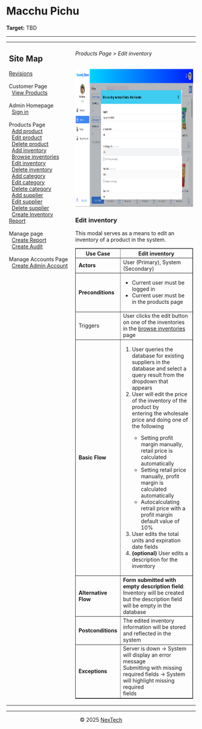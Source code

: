 # Macchu Pichu

**Target:** TBD

---

<table>
  <tr>
    <td valign="top" style="width: 35%;">
      <h2>Site Map</h2>
      <a href="../readme.md">Revisions</a><br><br>
      Customer Page<br>
            &nbsp;&nbsp;<a href="./view-products.md">View Products</a><br><br>     
      Admin Homepage<br>
      &nbsp;&nbsp;<a href="./sign-in.md">Sign in</a><br><br>
      Products Page<br>
      &nbsp;&nbsp;<a href="./add-product.md">Add product</a><br>
      &nbsp;&nbsp;<a href="./edit-product.md">Edit product</a><br>
      &nbsp;&nbsp;<a href="./delete-product.md">Delete product</a><br>
      &nbsp;&nbsp;<a href="./add-inventory.md">Add inventory</a><br>
      &nbsp;&nbsp;<a href="./browse-inventories.md">Browse inventories</a><br>
      &nbsp;&nbsp;<a href="./edit-inventory.md">Edit inventory</a><br>
      &nbsp;&nbsp;<a href="./delete-inventory.md">Delete inventory</a><br>
      &nbsp;&nbsp;<a href="./add-category.md">Add category</a><br>
      &nbsp;&nbsp;<a href="./edit-category.md">Edit category</a><br>
      &nbsp;&nbsp;<a href="./delete-category.md">Delete category</a><br>
      &nbsp;&nbsp;<a href="./add-supplier.md">Add supplier</a><br>
      &nbsp;&nbsp;<a href="./edit-supplier.md">Edit supplier</a><br>
      &nbsp;&nbsp;<a href="./delete-supplier.md">Delete supplier</a><br>
      &nbsp;&nbsp;<a href="./create-inventory-report.md">Create Inventory Report</a><br><br>
      Manage page<br>
      &nbsp;&nbsp;<a href="./create-report.md">Create Report</a><br>
      &nbsp;&nbsp;<a href="./create-audit.md">Create Audit</a><br><br>
      Manage Accounts Page<br>
      &nbsp;&nbsp;<a href="./create-admin-account.md">Create Admin Account</a><br><br>
    </td>
    <td valign="top" >
      <h6> Products Page > Edit inventory </h6>
        <img src = "./mock-ups/edit-inventory.png" width='720' height='365'/>
      <h3>Edit inventory</h3>
      <p>This modal serves as a means to edit an inventory of a product in the system.</p>
      <table border="1">
        <tr>
          <th>Use Case</th>
          <th>Edit inventory</th>
        </tr>
        <tr>
          <td><b>Actors</b></td>
          <td>User (Primary), System (Secondary)</td>
        </tr>
        <tr>
          <td><b>Preconditions</b></td>
          <td><ul>
              <li>Current user must be logged in</li>
                <li>Current user must be in the products page</li>
          </ul>
          </td>
        </tr>
        <tr>
          <td>Triggers</td>
          <td>User clicks the edit button on one of the inventories in the <a href='./browse-inventories.md'>browse inventories</a> <br>page</td>
        </tr>
        <tr>
          <td><b>Basic Flow</b></td>
          <td>
            <ol>
              <li>User queries the database for existing suppliers in the database and select a<br> query result from the dropdown that appears</li>
              <li>User will edit the price of the inventory of the product by <br>entering the wholesale price and doing one of the following</li>
                <ul>
                    <li>Setting profit margin manually, retail price is calculated automatically</li>
                    <li>Setting retail price manually, profit margin is calculated automatically</li>
                    <li>Autocalculating retrail price with a profit margin default value of 10%</li>
                </ul>
                <li>User edits the total units and expiration date fields</li>
                <li> <strong>(optional)</strong> User edits a description for the inventory</li>
            </ol>
          </td>
        </tr>
        <tr>
          <td><b>Alternative Flow</b></td>
          <td>
            <strong>Form submitted with empty description field</strong>: Inventory will be created<br> but the description field will be empty in the database
          </td>
        </tr>
        <tr>
          <td><b>Postconditions</b></td>
          <td>
            The edited inventory information will be stored and reflected in the system 
          </td>
        </tr>
        <tr>
          <td><b>Exceptions</b></td>
          <td>Server is down → System will display an error message<br>
          Submitting with missing required fields → System will highlight missing required <br>fields
          </td>
        </tr>
        </table>
    </td>
  </tr>
</table>

---

<div align="center">
  © 2025 <a href="#">NexTech</a>
</div>

